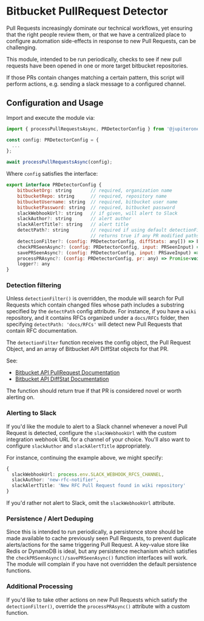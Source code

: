 # Bitbucket PullRequest Detector

Pull Requests increasingly dominate our technical workflows, yet ensuring that
the right people review them, or that we have a centralized place to configure
automation side-effects in response to new Pull Requests, can be challenging.

This module, intended to be run periodically, checks to see if new pull requests
have been opened in one or more target bitbucket repositories.

If those PRs contain changes matching a certain pattern, this script will
perform actions, e.g. sending a slack message to a configured channel.

## Configuration and Usage

Import and execute the module via:

```typescript
import { processPullRequestsAsync, PRDetectorConfig } from '@jupiterone/bitbucket-pr-detector';

const config: PRDetectorConfig = {
  ...
};

await processPullRequestsAsync(config);
```

Where `config` satisfies the interface:

```javascript
export interface PRDetectorConfig {
    bitbucketOrg: string       // required, organization name
    bitbucketRepo: string      // required, repository name
    bitbucketUsername: string  // required, bitbucket user name
    bitbucketPassword: string  // required, bitbucket password
    slackWebhookUrl?: string   // if given, will alert to Slack
    slackAuthor?: string       // alert author
    slackAlertTitle?: string   // alert title
    detectPath?: string        // required if using default detectionFilter(), which
                               // returns true if any PR modified paths match string
    detectionFilter?: (config: PRDetectorConfig, diffStats: any[]) => boolean
    checkPRSeenAsync?: (config: PRDetectorConfig, input: PRSeenInput) => Promise<boolean>
    savePRSeenAsync?: (config: PRDetectorConfig, input: PRSaveInput) => Promise<void>
    processPRAsync?: (config: PRDetectorConfig, pr: any) => Promise<void>
    logger?: any
}
```

### Detection filtering

Unless `detectionFilter()` is overridden, the module will search for Pull
Requests which contain changed files whose path includes a substring specified
by the `detectPath` config attribute. For instance, if you have a `wiki`
repository, and it contains RFCs organized under a `docs/RFCs` folder, then
specifying `detectPath: 'docs/RFCs'` will detect new Pull Requests that contain
RFC documentation.

The `detectionFilter` function receives the config object, the Pull Request
Object, and an array of Bitbucket API DiffStat objects for that PR.

See:

- [Bitbucket API PullRequest Documentation](https://developer.atlassian.com/bitbucket/api/2/reference/resource/repositories/%7Busername%7D/%7Brepo_slug%7D/pullrequests#get)
- [Bitbucket API DiffStat Documentation](https://developer.atlassian.com/bitbucket/api/2/reference/resource/repositories/%7Busername%7D/%7Brepo_slug%7D/diffstat/%7Bspec%7D)

The function should return true if that PR is considered novel or worth alerting
on.

### Alerting to Slack

If you'd like the module to alert to a Slack channel whenever a novel Pull
Request is detected, configure the `slackWebhookUrl` with the custom integration
webhook URL for a channel of your choice. You'll also want to configure
`slackAuthor` and `slackAlertTitle` appropriately.

For instance, continuing the example above, we might specify:

```typescript
{
  slackWebhookUrl: process.env.SLACK_WEBHOOK_RFCS_CHANNEL,
  slackAuthor: 'new-rfc-notifier',
  slackAlertTitle: 'New RFC Pull Request found in wiki repository'
}
```

If you'd rather not alert to Slack, omit the `slackWebhookUrl` attribute.

### Persistence / Alert Deduping

Since this is intended to run periodically, a persistence store should be made
available to cache previously seen Pull Requests, to prevent duplicate
alerts/actions for the same triggering Pull Request. A key-value store like
Redis or DynamoDB is ideal, but any persistence mechanism which satisfies the
`checkPRSeenAsync()/savePRSeenAsync()` function interfaces will work. The module
will complain if you have not overridden the default persistence functions.

### Additional Processing

If you'd like to take other actions on new Pull Requests which satisfy the
`detectionFilter()`, override the `processPRAsync()` attribute with a custom
function.
